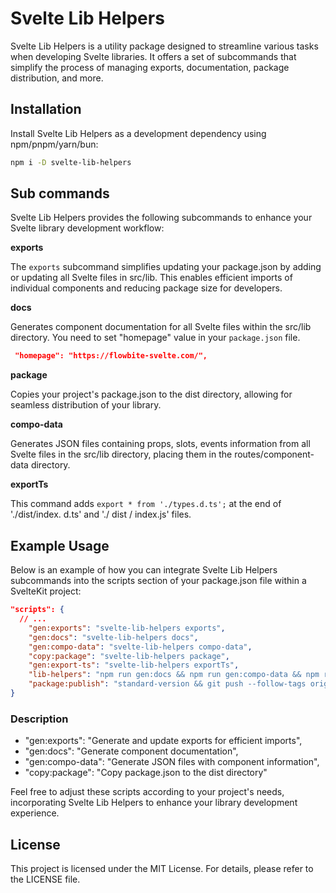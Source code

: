 # Svelte Lib Helpers

Svelte Lib Helpers is a utility package designed to streamline various tasks when developing Svelte libraries. It offers a set of subcommands that simplify the process of managing exports, documentation, package distribution, and more.

## Installation

Install Svelte Lib Helpers as a development dependency using npm/pnpm/yarn/bun:

```sh
npm i -D svelte-lib-helpers
```

## Sub commands

Svelte Lib Helpers provides the following subcommands to enhance your Svelte library development workflow:

**exports**

The `exports` subcommand simplifies updating your package.json by adding or updating all Svelte files in src/lib. This enables efficient imports of individual components and reducing package size for developers.

**docs**

Generates component documentation for all Svelte files within the src/lib directory. 
You need to set "homepage" value in your `package.json` file.

```json
 "homepage": "https://flowbite-svelte.com/",
```

**package**

Copies your project's package.json to the dist directory, allowing for seamless distribution of your library.

**compo-data**

Generates JSON files containing props, slots, events information from all Svelte files in the src/lib directory, placing them in the routes/component-data directory.

**exportTs**

This command adds `export * from './types.d.ts';` at the end of './dist/index.
 d.ts' and './ dist / index.js' files.

## Example Usage

Below is an example of how you can integrate Svelte Lib Helpers subcommands into the scripts section of your package.json file within a SvelteKit project:

```json
"scripts": {
  // ...
    "gen:exports": "svelte-lib-helpers exports",
    "gen:docs": "svelte-lib-helpers docs",
    "gen:compo-data": "svelte-lib-helpers compo-data",
    "copy:package": "svelte-lib-helpers package",
    "gen:export-ts": "svelte-lib-helpers exportTs",
    "lib-helpers": "npm run gen:docs && npm run gen:compo-data && npm run build && npm run gen:exports && npm run copy:package && npm run gen:export-ts",
    "package:publish": "standard-version && git push --follow-tags origin main && npm run lib-helpers && npm publish"
}
```

### Description

- "gen:exports": "Generate and update exports for efficient imports",
- "gen:docs": "Generate component documentation",
- "gen:compo-data": "Generate JSON files with component information",
- "copy:package": "Copy package.json to the dist directory"

Feel free to adjust these scripts according to your project's needs, incorporating Svelte Lib Helpers to enhance your library development experience.

## License

This project is licensed under the MIT License. For details, please refer to the LICENSE file.